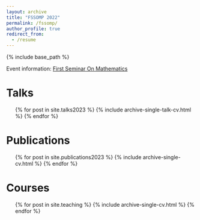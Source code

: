 ```yaml
---
layout: archive
title: "FSSOMP 2022"
permalink: /fssomp/
author_profile: true
redirect_from:
  - /resume
---
```


{% include base_path %}

Event information: [First Seminar On Mathematics](/fsom/)

Talks
======
  <ul>{% for post in site.talks2023 %}
    {% include archive-single-talk-cv.html %}
  {% endfor %}</ul>
  
Publications
======
  <ul>{% for post in site.publications2023 %}
    {% include archive-single-cv.html %}
  {% endfor %}</ul>
   
Courses
======
  <ul>{% for post in site.teaching %}
    {% include archive-single-cv.html %}
  {% endfor %}</ul>
